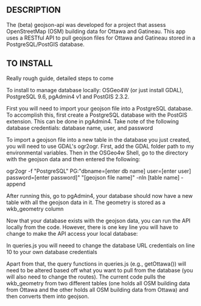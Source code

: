## DESCRIPTION

The (beta) geojson-api was developed for a project that assess OpenStreetMap (OSM) building data for Ottawa and Gatineau. This app uses a RESTful API to pull geojson files for Ottawa and Gatineau stored in a PostgreSQL/PostGIS database. 

## TO INSTALL

Really rough guide, detailed steps to come

To install to manage database locally: OSGeo4W (or just install GDAL), PostgreSQL 9.6, pgAdmin4 v1 and PostGIS 2.3.2. 

First you will need to import your geojson file into a PostgreSQL database. To accomplish this, first create a PostgreSQL database with the PostGIS extension. This can be done in pgAdmin4. Take note of the following database credentials: database name, user, and password

To import a geojson file into a new table in the database you just created, you will need to use GDAL's ogr2ogr. First, add the GDAL folder path to my environmental variables. Then in the OSGeo4w Shell, go to the directory with the geojson data and then entered the following:

ogr2ogr -f "PostgreSQL" PG:"dbname=[enter db name] user=[enter user] password=[enter password]" "[geojson file name]" -nln [table name] -append

After running this, go to pgAdmin4, your database should now have a new table with all the geojson data in it. The geometry is stored as a wkb_geometry column

Now that your database exists with the geojson data, you can run the API locally from the code. However, there is one key line you will have to change to make the API access your local database: 

In queries.js you will neeed to change the database URL credentials on line 10 to your own database credentials

Apart from that, the query functions in queries.js (e.g., getOttawa()) will need to be altered based off what you want to pull from the database (you will also need to change the routes). The current code pulls the wkb_geometry from two different tables (one holds all OSM building data from Ottawa and the other holds all OSM building data from Ottawa) and then converts them into geojson.